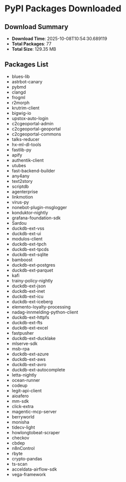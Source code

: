 # PyPI Packages Downloaded

## Download Summary
- **Download Time**: 2025-10-08T10:54:30.689119
- **Total Packages**: 77
- **Total Size**: 129.35 MB

## Packages List
- blues-lib
- astrbot-canary
- pybmd
- clangd
- frogml
- r2morph
- krutrim-client
- bigwig-io
- upstox-auto-login
- c2cgeoportal-admin
- c2cgeoportal-geoportal
- c2cgeoportal-commons
- talks-reducer
- hx-ml-dl-tools
- fastlib-py
- apify
- authentik-client
- utubes
- fast-backend-builder
- any4any
- text2story
- scriptdb
- agenterprise
- linkmotion
- virus-py
- nonebot-plugin-msglogger
- konduktor-nightly
- grafana-foundation-sdk
- Sardou
- duckdb-ext-vss
- duckdb-ext-ui
- modulos-client
- duckdb-ext-tpch
- duckdb-ext-tpcds
- duckdb-ext-sqlite
- bamboost
- duckdb-ext-postgres
- duckdb-ext-parquet
- kafi
- trainy-policy-nightly
- duckdb-ext-json
- duckdb-ext-inet
- duckdb-ext-icu
- duckdb-ext-iceberg
- elemento-loyalty-processing
- nadag-innmelding-python-client
- duckdb-ext-httpfs
- duckdb-ext-fts
- duckdb-ext-excel
- fastpusher
- duckdb-ext-ducklake
- mlserve-sdk
- msb-rpa
- duckdb-ext-azure
- duckdb-ext-aws
- duckdb-ext-avro
- duckdb-ext-autocomplete
- letta-nightly
- ocean-runner
- codeup
- legit-api-client
- aioafero
- mm-sdk
- click-extra
- magentic-mcp-server
- berryworld
- monisha
- tidecv-light
- howlongtobeat-scraper
- checkov
- cbdep
- n8nControl
- rbyte
- crypto-pandas
- ts-scan
- acceldata-airflow-sdk
- vega-framework
